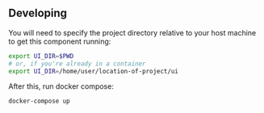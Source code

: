 ## Developing

You will need to specify the project directory relative to your host machine
to get this component running:
```bash
export UI_DIR=$PWD
# or, if you're already in a container
export UI_DIR=/home/user/location-of-project/ui
```

After this, run docker compose:
```bash
docker-compose up
```



